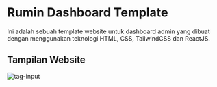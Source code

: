 # Rumin Dashboard Template

Ini adalah sebuah template website untuk dashboard admin yang dibuat dengan menggunakan teknologi HTML, CSS, TailwindCSS dan ReactJS.

## Tampilan Website

![tag-input](web1.png)

